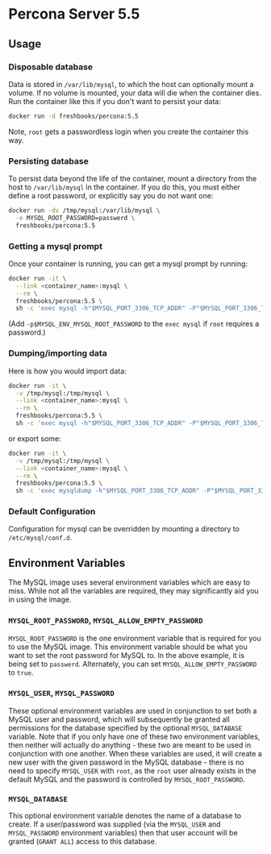 # Percona Server 5.5

## Usage

### Disposable database

Data is stored in `/var/lib/mysql`, to which the host can optionally mount a
volume. If no volume is mounted, your data will die when the container dies.
Run the container like this if you don't want to persist your data:

```bash
docker run -d freshbooks/percona:5.5
```

Note, `root` gets a passwordless login when you create the container this way.

### Persisting database

To persist data beyond the life of the container, mount a directory from the
host to `/var/lib/mysql` in the container. If you do this, you must either
define a root password, or explicitly say you do not want one:

```bash
docker run -dv /tmp/mysql:/var/lib/mysql \
  -e MYSQL_ROOT_PASSWORD=passwerd \
  freshbooks/percona:5.5
```

### Getting a mysql prompt

Once your container is running, you can get a mysql prompt by running:

```bash
docker run -it \
  --link <container_name>:mysql \
  --rm \
  freshbooks/percona:5.5 \
  sh -c 'exec mysql -h"$MYSQL_PORT_3306_TCP_ADDR" -P"$MYSQL_PORT_3306_TCP_PORT" -uroot'
```

(Add `-p$MYSQL_ENV_MYSQL_ROOT_PASSWORD` to the `exec mysql` if `root` requires
a password.)

### Dumping/importing data

Here is how you would import data:

```bash
docker run -it \
  -v /tmp/mysql:/tmp/mysql \
  --link <container_name>:mysql \
  --rm \
  freshbooks/percona:5.5 \
  sh -c 'exec mysql -h"$MYSQL_PORT_3306_TCP_ADDR" -P"$MYSQL_PORT_3306_TCP_PORT" -uroot < /tmp/mysql/dump.sql'
```

or export some:
```bash
docker run -it \
  -v /tmp/mysql:/tmp/mysql \
  --link <container_name>:mysql \
  --rm \
  freshbooks/percona:5.5 \
  sh -c 'exec mysqldump -h"$MYSQL_PORT_3306_TCP_ADDR" -P"$MYSQL_PORT_3306_TCP_PORT" --databases <database_name> -uroot > /tmp/mysql/dump.sql'
```


### Default Configuration

Configuration for mysql can be overridden by mounting a directory to
`/etc/mysql/conf.d`.

## Environment Variables

The MySQL image uses several environment variables which are easy to miss. While
not all the variables are required, they may significantly aid you in using the
image.

### `MYSQL_ROOT_PASSWORD`, `MYSQL_ALLOW_EMPTY_PASSWORD`

`MYSQL_ROOT_PASSWORD` is the one environment variable that is required for you to use the MySQL
image. This environment variable should be what you want to set the root
password for MySQL to. In the above example, it is being set to
`passwerd`. Alternately, you can set `MYSQL_ALLOW_EMPTY_PASSWORD` to `true`.

### `MYSQL_USER`, `MYSQL_PASSWORD`

These optional environment variables are used in conjunction to set both a MySQL
user and password, which will subsequently be granted all permissions for the
database specified by the optional `MYSQL_DATABASE` variable. Note that if you
only have one of these two environment variables, then neither will actually do
anything - these two are meant to be used in conjunction with one another. When
these variables are used, it will create a new user with the given password in
the MySQL database - there is no need to specify `MYSQL_USER` with `root`, as
the `root` user already exists in the default MySQL and the password is
controlled by `MYSQL_ROOT_PASSWORD`.

### `MYSQL_DATABASE`

This optional environment variable denotes the name of a database to create. If
a user/password was supplied (via the `MYSQL_USER` and `MYSQL_PASSWORD`
environment variables) then that user account will be granted (`GRANT ALL`)
access to this database.

